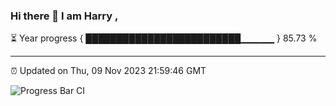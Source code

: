 ### Hi there 👋 I am Harry , 

⏳ Year progress { █████████████████████████▁▁▁▁▁ } 85.73 %

---

⏰ Updated on Thu, 09 Nov 2023 21:59:46 GMT

![Progress Bar CI](https://github.com/duykhang68/duykhang68/workflows/Progress%20Bar%20CI/badge.svg)
